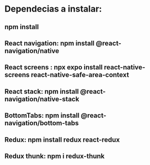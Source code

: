 # Dependecias a instalar:

## npm install

## React navigation: npm install @react-navigation/native 
## React screens : npx expo install react-native-screens react-native-safe-area-context
## React stack: npm install @react-navigation/native-stack
## BottomTabs: npm install @react-navigation/bottom-tabs
## Redux: npm install redux react-redux
## Redux thunk: npm i redux-thunk
